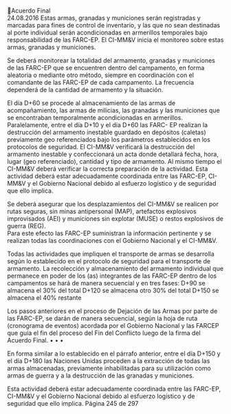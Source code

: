Acuerdo Final  
24.08.2016 
Estas armas, granadas y municiones serán registradas y marcadas para fines de control de inventario, y 
las  que  no  sean  destinadas  al  porte  individual  serán  acondicionadas  en  armerillos  temporales  bajo 
responsabilidad  de  las  FARC-EP.  El  CI-MM&V  inicia  el  monitoreo  sobre  estas  armas,  granadas  y 
municiones.  
 
Se  deberá  monitorear  la  totalidad  del  armamento,  granadas  y  municiones  de  las  FARC-EP  que  se 
encuentren  dentro  del  campamento,  en  forma  aleatoria  o  mediante  otro  método,  siempre  en 
coordinación  con  el  comandante  de  las  FARC-EP  de  cada  campamento.  La  frecuencia  dependerá  de  la 
cantidad de armamento y la situación. 
 
El día D+60 se procede al almacenamiento de las armas de acompañamiento, las armas de milicias, las 
granadas y las municiones que se encontraban temporalmente acondicionadas en armerillos.  
Paralelamente,  entre  el  día  D+10  y  el  día  D+60  las  FARC-  EP  realizan  la  destrucción  del  armamento 
inestable  guardado  en  depósitos  (caletas)  previamente  geo  referenciados  bajo  los  parámetros 
establecidos  en  los  protocolos  de  seguridad.  El  CI-MM&V  verificará  la  destrucción  del  armamento 
inestable y confeccionará un acta donde detallará fecha, hora, lugar (geo referenciado), cantidad y tipo 
de armamento. Al mismo tiempo el CI-MM&V deberá verificar la correcta preparación de la actividad. 
Esta  actividad  deberá  estar  adecuadamente  coordinada  entre  las  FARC-EP,  CI-MM&V  y  el  Gobierno 
Nacional debido al esfuerzo logístico y de seguridad que ello implica. 
 
Se  deberá  asegurar  que  los  desplazamientos  del  CI-MM&V  se  realicen  por  rutas  seguras,  sin  minas 
antipersonal (MAP), artefactos explosivos improvisados (AEI) y municiones sin explotar (MUSE) o restos 
explosivos de guerra (REG).  
Para este efecto las FARC-EP suministran la información pertinente y se realizan todas las coordinaciones 
con el Gobierno Nacional y el CI-MM&V. 
 
Todas  las  actividades  que  impliquen  el  transporte  de  armas  se  desarrolla  según  lo  establecido  en  el 
protocolo de seguridad para el transporte de armamento. 
La  recolección  y  almacenamiento  del  armamento  individual  que  permanece  en  poder  de  los  (as) 
integrantes de las FARC-EP dentro de los campamentos se hará de manera secuencial y en tres fases: 
D+90 se almacena el 30% del total 
D+120 se almacena otro 30% del total 
D+150 se almacena el 40% restante 
 
Los pasos anteriores en el proceso de Dejación de las Armas por parte de las FARC-EP, se darán de manera 
secuencial, según la hoja de ruta (cronograma de eventos) acordada por el Gobierno Nacional y las FARCEP que guía el fin del proceso del Fin del Conflicto luego de la firma del Acuerdo Final. 
•
•
•

En forma similar a lo establecido en el párrafo anterior, entre el día D+150 y el día D+180 las Naciones 
Unidas  proceden  a  la  extracción  de  todas  las  armas  almacenadas,  previamente  inhabilitadas  para  su 
utilización como armas de guerra y a la destrucción de las granadas y municiones.  
 
Esta  actividad  deberá  estar  adecuadamente  coordinada  entre  las  FARC-EP,  CI-MM&V  y  el  Gobierno 
Nacional debido al esfuerzo logístico y de seguridad que ello implica. 
Página 245 de 297 
 

